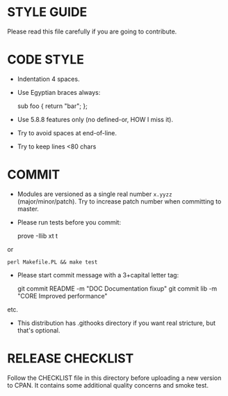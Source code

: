 # STYLE GUIDE

Please read this file carefully if you are going to contribute.

# CODE STYLE

* Indentation 4 spaces.

* Use Egyptian braces always:

    sub foo {
        return "bar";
    };

* Use 5.8.8 features only (no defined-or, HOW I miss it).

* Try to avoid spaces at end-of-line.

* Try to keep lines <80 chars

# COMMIT

* Modules are versioned as a single real number
`x.yyzz` (major/minor/patch).
Try to increase patch number when committing to master.

* Please run tests before you commit:

    prove -Ilib xt t

or

    perl Makefile.PL && make test

* Please start commit message with a 3+capital letter tag:

    git commit README -m "DOC Documentation fixup"
    git commit lib -m "CORE Improved performance"

etc.

* This distribution has .githooks directory if you want real stricture,
but that's optional.

# RELEASE CHECKLIST

Follow the CHECKLIST file in this directory before uploading a new version
to CPAN. It contains some additional quality concerns and smoke test.
